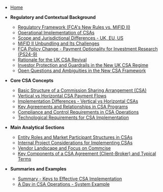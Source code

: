 - [Home](README.md)

- **Regulatory and Contextual Background**
  - [Regulatory Framework (FCA's New Rules vs. MiFID II)](Regulatory%20Framework%20(FCA's%20New%20Rules%20vs.%20MiFID%20II).md)
  - [Operational Implementation of CSAs](Operational%20Implementation%20of%20CSAs.md)
  - [Scope and Jurisdictional Differences - UK, EU, US](Scope%20and%20Jurisdictional%20Differences%20-%20UK,%20EU,%20US.md)
  - [MiFID II Unbundling and Its Challenges](MiFID%20II%20Unbundling%20and%20Its%20Challenges.md)
  - [FCA Policy Change - Payment Optionality for Investment Research (PS24-9)](FCA%20Policy%20Change%20-%20Payment%20Optionality%20for%20Investment%20Research%20(PS24-9).md)
  - [Rationale for the UK CSA Revival](Rationale%20for%20the%20UK%20CSA%20Revival.md)
  - [Investor Protection and Guardrails in the New UK CSA Regime](Investor%20Protection%20and%20Guardrails%20in%20the%20New%20UK%20CSA%20Regime.md)
  - [Open Questions and Ambiguities in the New CSA Framework](Open%20Questions%20and%20Ambiguities%20in%20the%20New%20CSA%20Framework.md)

- **Core CSA Concepts**
  - [Basic Structure of a Commission Sharing Arrangement (CSA)](Basic%20Structure%20of%20a%20Commission%20Sharing%20Arrangement%20(CSA).md)
  - [Vertical vs Horizontal CSA Payment Flows](Vertical%20vs%20Horizontal%20CSA%20Payment%20Flows.md)
  - [Implementation Differences - Vertical vs Horizontal CSAs](Implementation%20Differences%20-%20Vertical%20vs%20Horizontal%20CSAs.md)
  - [Key Agreements and Relationships in CSA Programs](Key%20Agreements%20and%20Relationships%20in%20CSA%20Programs.md)
  - [Compliance and Control Requirements in CSA Operations](Compliance%20and%20Control%20Requirements%20in%20CSA%20Operations.md)
  - [Technological Requirements for CSA Implementation](Technological%20Requirements%20for%20CSA%20Implementation.md)

- **Main Analytical Sections**
  - [Entity Roles and Market Participant Structures in CSAs](Entity%20Roles%20and%20Market%20Participant%20Structures%20in%20CSAs/)
  - [Internal Project Considerations for Implementing CSAs](Internal%20Project%20Considerations%20for%20Implementing%20CSAs/)
  - [Vendor Landscape and Focus on Commcise](Vendor%20Landscape%20and%20Focus%20on%20Commcise/)
  - [Key Components of a CSA Agreement (Client-Broker) and Typical Terms](Key%20Components%20of%20a%20CSA%20Agreement%20(Client-Broker)%20and%20Typical%20Terms/)

- **Summaries and Examples**
  - [Summary - Keys to Effective CSA Implementation](Summary%20-%20Keys%20to%20Effective%20CSA%20Implementation.md)
  - [A Day in CSA Operations - System Example](A%20Day%20in%20CSA%20Operations%20-%20System%20Example.md)